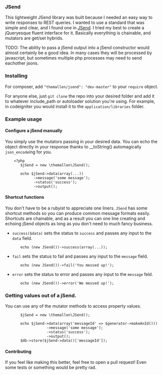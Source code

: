 ### JSend

This lightweight JSend library was built because I needed an easy way to write responses to REST queries. I wanted
to use a standard that was simple and clear, and I found one in [JSend](http://labs.omniti.com/labs/jsend).
I tried my best to create a jQueryesque fluent interface for it. Basically everything is chainable, and mutators
are get/set hybrids.

TODO: The ability to pass a jSend output into a jSend constructor would almost certainly be a good idea. In many cases
they will be processed by javascript, but sometimes multiple php processes may need to send eachother jsons.

### Installing

For composer, add `"themallen/jsend": "dev-master"` to your `require` object.

For anyone else, just `git clone` the repo into your desired folder and add it to whatever include_path or autoloader
solution you're using. For example, in codeigniter you would install it to the `application/libraries` folder.

### Example usage

#### Configure a jSend manually
You simply use the mutators passing in your desired data.
You can echo the object directly in your response thanks to __toString() automagically `json_encode`ing for you.
```
    <?php
       $jSend = new \themallen\JSend();

       echo $jSend->data(array(...))
             ->message('some message');
             ->status('success');
             ->output();
```

#### Shortcut functions
You don't have to be a rubyist to appreciate one liners. `JSend` has some shortcut methods so you can produce
common message formats easily.  Shortcuts are chainable, and as a result you can one line creating and echoing
jSend objects as long as you don't need to much fancy business.

* `success($data)` sets the status to `success` and passes any input to the `data` field.
```
       echo (new JSend())->success(array(...));
```

* `fail` sets the status to fail and passes any input to the `message` field.
```
       echo (new JSend())->fail('You messed up!');
```

* `error` sets the status to error and passes any input to the `message` feld.
```
       echo (new JSend())->error('We messed up!');
```
### Getting values out of a jSend.
You can use any of the mutator methods to access property values.

```
       $jSend = new \themallen\JSend();

       echo $jSend->data(array('messageId' => $generator->makeAnId()))
                   ->message('some message');
                   ->status('success');
                   ->output();
       $db->store($jSend->data()['messageId']);
```


#### Contributing
If you feel like making this better, feel free to open a pull request! Even some tests or something would be pretty rad.

